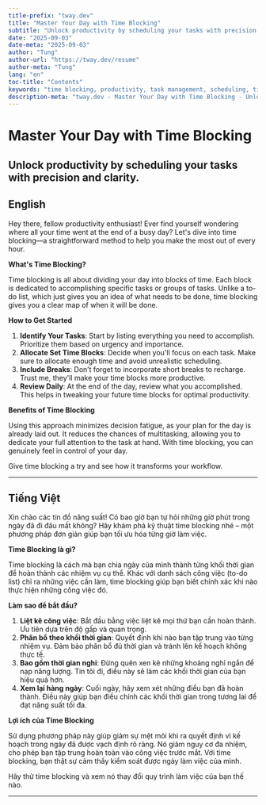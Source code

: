 ```yaml
---
title-prefix: "tway.dev"
title: "Master Your Day with Time Blocking"
subtitle: "Unlock productivity by scheduling your tasks with precision and clarity."
date: "2025-09-03"
date-meta: "2025-09-03"
author: "Tung"
author-url: "https://tway.dev/resume"
author-meta: "Tung"
lang: "en"
toc-title: "Contents"
keywords: "time blocking, productivity, task management, scheduling, time management"
description-meta: "tway.dev - Master Your Day with Time Blocking - Unlock productivity by scheduling your tasks with precision and clarity."
---
```


# Master Your Day with Time Blocking
## Unlock productivity by scheduling your tasks with precision and clarity.

## English
Hey there, fellow productivity enthusiast! Ever find yourself wondering where all your time went at the end of a busy day? Let's dive into time blocking—a straightforward method to help you make the most out of every hour.

**What's Time Blocking?**

Time blocking is all about dividing your day into blocks of time. Each block is dedicated to accomplishing specific tasks or groups of tasks. Unlike a to-do list, which just gives you an idea of what needs to be done, time blocking gives you a clear map of when it will be done.

**How to Get Started**

1. **Identify Your Tasks**: Start by listing everything you need to accomplish. Prioritize them based on urgency and importance.
2. **Allocate Set Time Blocks**: Decide when you'll focus on each task. Make sure to allocate enough time and avoid unrealistic scheduling.
3. **Include Breaks**: Don’t forget to incorporate short breaks to recharge. Trust me, they'll make your time blocks more productive.
4. **Review Daily**: At the end of the day, review what you accomplished. This helps in tweaking your future time blocks for optimal productivity.

**Benefits of Time Blocking**

Using this approach minimizes decision fatigue, as your plan for the day is already laid out. It reduces the chances of multitasking, allowing you to dedicate your full attention to the task at hand. With time blocking, you can genuinely feel in control of your day.

Give time blocking a try and see how it transforms your workflow.

---

## Tiếng Việt
Xin chào các tín đồ năng suất! Có bao giờ bạn tự hỏi những giờ phút trong ngày đã đi đâu mất không? Hãy khám phá kỹ thuật time blocking nhé – một phương pháp đơn giản giúp bạn tối ưu hóa từng giờ làm việc.

**Time Blocking là gì?**

Time blocking là cách mà bạn chia ngày của mình thành từng khối thời gian để hoàn thành các nhiệm vụ cụ thể. Khác với danh sách công việc (to-do list) chỉ ra những việc cần làm, time blocking giúp bạn biết chính xác khi nào thực hiện những công việc đó.

**Làm sao để bắt đầu?**

1. **Liệt kê công việc**: Bắt đầu bằng việc liệt kê mọi thứ bạn cần hoàn thành. Ưu tiên dựa trên độ gấp và quan trọng.
2. **Phân bổ theo khối thời gian**: Quyết định khi nào bạn tập trung vào từng nhiệm vụ. Đảm bảo phân bổ đủ thời gian và tránh lên kế hoạch không thực tế.
3. **Bao gồm thời gian nghỉ**: Đừng quên xen kẽ những khoảng nghỉ ngắn để nạp năng lượng. Tin tôi đi, điều này sẽ làm các khối thời gian của bạn hiệu quả hơn.
4. **Xem lại hàng ngày**: Cuối ngày, hãy xem xét những điều bạn đã hoàn thành. Điều này giúp bạn điều chỉnh các khối thời gian trong tương lai để đạt năng suất tối đa.

**Lợi ích của Time Blocking**

Sử dụng phương pháp này giúp giảm sự mệt mỏi khi ra quyết định vì kế hoạch trong ngày đã được vạch định rõ ràng. Nó giảm nguy cơ đa nhiệm, cho phép bạn tập trung hoàn toàn vào công việc trước mắt. Với time blocking, bạn thật sự cảm thấy kiểm soát được ngày làm việc của mình.

Hãy thử time blocking và xem nó thay đổi quy trình làm việc của bạn thế nào.

---